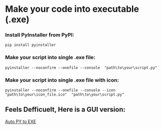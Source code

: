 # Make your code into executable (.exe)

### Install PyInstaller from PyPI:
```
pip install pyinstaller
```

### Make your script into single .exe file:
```
pyinstaller --noconfirm --onefile --console  "path\to\your\script.py"
```

### Make your script into single .exe file with icon:
```
pyinstaller --noconfirm --onefile --console --icon "path\to\your\icon_file.ico"  "path\to\your\script.py"
```


## Feels Defficuelt, Here is a GUI version:
[Auto PY to EXE](https://github.com/brentvollebregt/auto-py-to-exe/blob/master/README.md)
